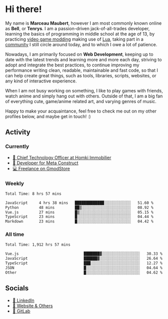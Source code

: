 # Hi there!

My name is **Marceau Maubert**, however I am most commonly known online as **Bell**, or **Tenrys**. I am a passion-driven jack-of-all-trades developer, learning the basics of programming in middle school at the age of 13, by practicing [video game modding](https://garrysmod.com) making use of [Lua](https://lua.org), taking part in a [community](https://metastruct.net) I still circle around today, and to which I owe a lot of patience.

Nowadays, I am primarily focused on **Web Development**, keeping up to date with the latest trends and learning more and more each day, striving to adopt  and integrate the best practices, to continue improving my performance writing clean, readable, maintainable and fast code, so that I can help create great things, such as tools, libraries, scripts, websites, or any kind of interactive experience.

When I am not busy working on something, I like to play games with friends, watch anime and simply hang out with others. Outside of that, I am a big fan of everything cute, game/anime related art, and varying genres of music.

Happy to make your acquaintance, feel free to check me out on my other profiles below, and maybe get in touch! :)

## Activity

### Currently

- [🏢 Chief Technology Officer at Homki Immobilier](https://homki-immobilier.com)
- [🎈 Developer for Meta Construct](https://metastruct.net)
- [💻 Freelance on GmodStore](https://www.gmodstore.com/users/Tenrys)

### Weekly
<!--START_SECTION:wakaWeekly-->

```txt
Total Time: 8 hrs 57 mins

JavaScript     4 hrs 38 mins   █████████████░░░░░░░░░░░░   51.60 %
Python         48 mins         ██▒░░░░░░░░░░░░░░░░░░░░░░   08.92 %
Vue.js         27 mins         █▒░░░░░░░░░░░░░░░░░░░░░░░   05.15 %
TypeScript     23 mins         █░░░░░░░░░░░░░░░░░░░░░░░░   04.44 %
Markdown       23 mins         █░░░░░░░░░░░░░░░░░░░░░░░░   04.42 %
```

<!--END_SECTION:wakaWeekly-->

### All time
<!--START_SECTION:wakaTotal-->

```txt
Total Time: 1,912 hrs 57 mins

Vue.js                             ███████▓░░░░░░░░░░░░░░░░░   30.33 %
JavaScript                         ██████▓░░░░░░░░░░░░░░░░░░   26.64 %
TypeScript                         ███░░░░░░░░░░░░░░░░░░░░░░   12.27 %
JSON                               █░░░░░░░░░░░░░░░░░░░░░░░░   04.64 %
Other                              █░░░░░░░░░░░░░░░░░░░░░░░░   04.62 %
```

<!--END_SECTION:wakaTotal-->

## Socials

- [👔 LinkedIn](https://www.linkedin.com/in/marceau-maubert)
- [🔗 Website & Others](https://bell.moe)
- [🦊 GitLab](https://gitlab.com/Tenrys)
